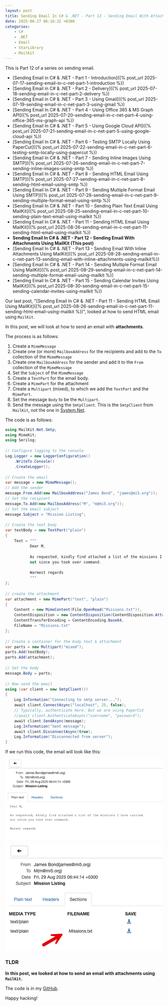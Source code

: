 ```yaml
---
layout: post
title: Sending Email In C# & .NET - Part 12 - Sending Email With Attachments Using MailKit
date: 2025-08-27 06:16:32 +0300
categories:
    - C#
    - .NET
    - Email
    - StarLibrary
    - MailKit
---
```


This is Part 12 of a series on sending email.

- [Sending Email in C# & .NET  - Part 1 - Introduction]({% post_url 2025-07-17-sending-email-in-c-net-part-1-introduction %})
- [Sending Email in C# & .NET - Part 2 - Delivery]({% post_url 2025-07-18-sending-email-in-c-net-part-2-delivery %})
- [Sending Email in C# & .NET - Part 3 - Using Gmail]({% post_url 2025-07-19-sending-email-in-c-net-part-3-using-gmail %})
- [Sending Email In C# & .NET - Part 4 - Using Office 365 & MS Graph API]({% post_url 2025-07-20-sending-email-in-c-net-part-4-using-office-365-ms-graph-api %})
- [Sending Email In C# & .NET - Part 5 - Using Google Cloud API]({% post_url 2025-07-21-sending-email-in-c-net-part-5-using-google-cloud-api %})
- [Sending Email In C# & .NET - Part 6 - Testing SMTP Locally  Using PaperCut]({% post_url 2025-07-22-sending-email-in-c-net-part-6-testing-smtp-locally-using-papercut %})
- [Sending Email In C# & .NET - Part 7 - Sending Inline Images Using SMTP]({% post_url 2025-07-26-sending-email-in-c-net-part-7-sending-inline-images-using-smtp %})
- [Sending Email In C# & .NET - Part 8 - Sending HTML Email Using SMTP]({% post_url 2025-07-27-sending-email-in-c-net-part-8-sending-html-email-using-smtp %})
- [Sending Email In C# & .NET - Part 9 - Sending Multiple Format Email Using SMTP]({% post_url 2025-07-28-sending-email-in-c-net-part-9-sending-multiple-format-email-using-smtp %})
- [Sending Email In C# & .NET - Part 10 - Sending Plain Text Email Using MailKit]({% post_url 2025-08-25-sending-email-in-c-net-part-10-sending-plain-text-email-using-mailkit %})
- [Sending Email In C# & .NET - Part 11 - Sending HTML Email Using MailKit]({% post_url 2025-08-26-sending-email-in-c-net-part-11-sending-html-email-using-mailkit %})
- **Sending Email In C# & .NET - Part 12 - Sending Email With Attachments Using MailKit (This post)**
- [Sending Email In C# & .NET - Part 13 - Sending Email With Inline Attachments Using MailKit]({% post_url 2025-08-28-sending-email-in-c-net-part-13-sending-email-with-inline-attachments-using-mailkit%})
- [Sending Email In C# & .NET - Part 14 - Sending Multiple Format Email Using MailKit]({% post_url 2025-08-29-sending-email-in-c-net-part-14-sending-multiple-format-email-using-mailkit %})
- [Sending Email In C# & .NET - Part 15 - Sending Calendar Invites Using MailKit]({% post_url 2025-08-30-sending-email-in-c-net-part-15-sending-calendar-invites-using-mailkit %})

Our last post, "[Sending Email In C# & .NET - Part 11 - Sending HTML Email Using MailKit]({% post_url 2025-08-26-sending-email-in-c-net-part-11-sending-html-email-using-mailkit %})", looked at how to send HTML email using `MailKit`.

In this post, we will look at how to send an email with **attachments**.

The process is as follows:

1. Create a `MimeMessage`
2. Create one (or more) `MailboxAddress` for the recipients and add to the `To` collection of the `MimeMessage`
3. Create one `MailboxAddress` for the sender and add it to the `From` collection of the `MimeMessage`
4. Set  the `Subject` of the `MimeMessage`
5. Create a `TextPart` for the email body.
6. Create a `MimePart` for the attachment
7. Create a `Multipart` (mixed), to which we add the `TextPart` and the `MimePart`.
8. Set the message `Body` to be the `Multipart`.
9. Send the message using the `SmtpClient`. This is the `SmtpClient` from `MailKit`, not the one in [System.Net](https://learn.microsoft.com/en-us/dotnet/api/system.net.mail.smtpclient?view=net-9.0).

The code is as follows:

```c#
using MailKit.Net.Smtp;
using MimeKit;
using Serilog;

// Configure logging to the console
Log.Logger = new LoggerConfiguration()
    .WriteTo.Console()
    .CreateLogger();

// Create the email
var message = new MimeMessage();
// Add the sender
message.From.Add(new MailboxAddress("James Bond", "james@mi5.org"));
// Set the recipient
message.To.Add(new MailboxAddress("M", "m@mi5.org"));
// Set the email subject
message.Subject = "Mission Listing";

// Create the text body
var textBody = new TextPart("plain")
{
    Text = """
           Dear M,

           As requested, kindly find attached a list of the missions I have carried
           out since you took over command.

           Warmest regards
           """
};

// create the attachment
var attachment = new MimePart("text", "plain")
{
    Content = new MimeContent(File.OpenRead("Missions.txt")),
    ContentDisposition = new ContentDisposition(ContentDisposition.Attachment),
    ContentTransferEncoding = ContentEncoding.Base64,
    FileName = "Missions.txt"
};

// Create a container for the body text & attachment
var parts = new Multipart("mixed");
parts.Add(textBody);
parts.Add(attachment);

// Set the body
message.Body = parts;

// Now send the email
using (var client = new SmtpClient())
{
    Log.Information("Connecting to smtp server...");
    await client.ConnectAsync("localhost", 25, false);
    // Typically, authenticate here. But we are using PaperCut 
    //await client.AuthenticateAsync("username", "password");
    await client.SendAsync(message);
    Log.Information("Sent message");
    await client.DisconnectAsync(true);
    Log.Information("Disconnected from server");
}
```

If we run this code, the email will look like this:

![MimeKitAttachmentsBody](../images/2025/08/MimeKitAttachmentsText.png)

![MimeKitAttachmentsBody](../images/2025/08/MimeKitAttachmentsBody.png)

### TLDR

**In this post, we looked at how to send an email with attachments using `MailKit`.**

The code is in my [GitHub](https://github.com/conradakunga/BlogCode/tree/master/2025-08-27%20-%20MailKit%20Attachments).

Happy hacking!
